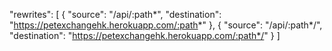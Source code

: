   "rewrites": [
    {
      "source": "/api/:path*",
      "destination": "https://petexchangehk.herokuapp.com/:path*"
    },
    {
      "source": "/api/:path*/",
      "destination": "https://petexchangehk.herokuapp.com/:path*/"
    }
  ]